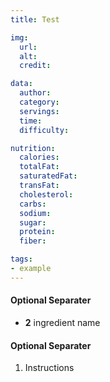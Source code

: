 ```yaml
---
title: Test

img:
  url: 
  alt: 
  credit: 

data:
  author: 
  category: 
  servings: 
  time: 
  difficulty: 

nutrition:
  calories: 
  totalFat: 
  saturatedFat: 
  transFat: 
  cholesterol: 
  carbs: 
  sodium: 
  sugar: 
  protein: 
  fiber: 

tags:
- example
---
```


#### Optional Separater
- **2** ingredient name

<!-- excerpt -->

#### Optional Separater
1. Instructions